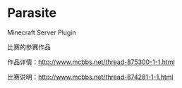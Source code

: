 # Parasite
Minecraft Server Plugin


比赛的参赛作品

作品详情：http://www.mcbbs.net/thread-875300-1-1.html

比赛说明：http://www.mcbbs.net/thread-874281-1-1.html
